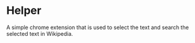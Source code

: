# Helper
A simple chrome extension that is used to select the text and search the selected text in Wikipedia.
